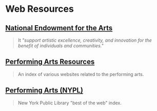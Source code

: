# Web Resources

## [National Endowment for the Arts](https://www.arts.gov/)

> It _"support artistic excellence, creativity, and innovation for the benefit of individuals and communities."_

## [Performing Arts Resources](http://www.educationindex.com/theater/)

> An index of various websites related to the performing arts.

## [Performing Arts \(NYPL\)](http://www.nypl.org/weblinks/2389)

> New York Public Library "best of the web" index.



